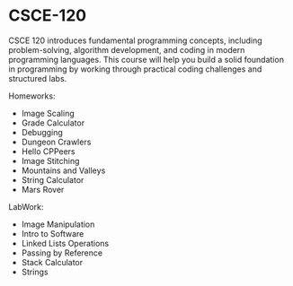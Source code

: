 # CSCE-120

CSCE 120 introduces fundamental programming concepts, including problem-solving, algorithm development, and coding in modern programming languages. This course will help you build a solid foundation in programming by working through practical coding challenges and structured labs.

Homeworks: 
- Image Scaling
- Grade Calculator
- Debugging
- Dungeon Crawlers
- Hello CPPeers
- Image Stitching
- Mountains and Valleys
- String Calculator
- Mars Rover

LabWork:
- Image Manipulation
- Intro to Software
- Linked Lists Operations
- Passing by Reference
- Stack Calculator
- Strings

